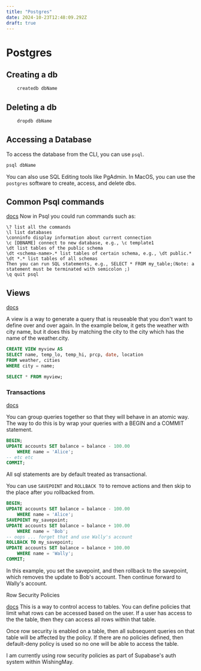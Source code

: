 ```yaml
---
title: "Postgres"
date: 2024-10-23T12:48:09.292Z
draft: true
---
```


# Postgres

## Creating a db
```sql
    createdb dbName
```

## Deleting a db
```sql
    dropdb dbName
```

## Accessing a Database
To access the database from the CLI, you can use `psql`.

```sql
psql dbName
```

You can also use SQL Editing tools like PgAdmin. In MacOS, you can use the `postgres`
software to create, access, and delete dbs.

## Common Psql commands
[docs](https://stackoverflow.com/a/47185648)
Now in Psql you could run commands such as:

    \? list all the commands
    \l list databases
    \conninfo display information about current connection
    \c [DBNAME] connect to new database, e.g., \c template1
    \dt list tables of the public schema
    \dt <schema-name>.* list tables of certain schema, e.g., \dt public.*
    \dt *.* list tables of all schemas
    Then you can run SQL statements, e.g., SELECT * FROM my_table;(Note: a statement must be terminated with semicolon ;)
    \q quit psql

## Views

[docs](https://www.postgresql.org/docs/current/tutorial-views.html)

A view is a way to generate a query that is reuseable that you don't want to define over and over again. In the example below, it gets the weather with city name, but it does this by matching the city to the city which has the name of the weather.city.

```SQL
CREATE VIEW myview AS
SELECT name, temp_lo, temp_hi, prcp, date, location
FROM weather, cities
WHERE city = name;

SELECT * FROM myview;
```

### Transactions

[docs](https://www.postgresql.org/docs/current/tutorial-transactions.html)

You can group queries together so that they will behave in an atomic way. The way to do this is by wrap your queries with a BEGIN and a COMMIT statement.

```sql
BEGIN;
UPDATE accounts SET balance = balance - 100.00
    WHERE name = 'Alice';
-- etc etc
COMMIT;
```

All sql statements are by default treated as transactional.

You can use `SAVEPOINT` and `ROLLBACK TO` to remove actions and then skip to the place after you rollbacked from.

```SQL
BEGIN;
UPDATE accounts SET balance = balance - 100.00
    WHERE name = 'Alice';
SAVEPOINT my_savepoint;
UPDATE accounts SET balance = balance + 100.00
    WHERE name = 'Bob';
-- oops ... forget that and use Wally's account
ROLLBACK TO my_savepoint;
UPDATE accounts SET balance = balance + 100.00
    WHERE name = 'Wally';
COMMIT;
```

In this example, you set the savepoint, and then rollback to the savepoint, which removes the update to Bob's account. Then continue forward to Wally's account.

Row Security Policies

[docs](https://www.postgresql.org/docs/current/ddl-rowsecurity.html)
This is a way to control access to tables. You can define policies that limit what rows can be accessed based on the user. If a user has access to the the table, then they can access all rows within that table.

Once row security is enabled on a table, then all subsequent queries on that table will be affected by the policy. If there are no policies defined, then default-deny policy is used so no one will be able to access the table.

I am currently using row security policies as part of Supabase's auth system within WishingMay.
